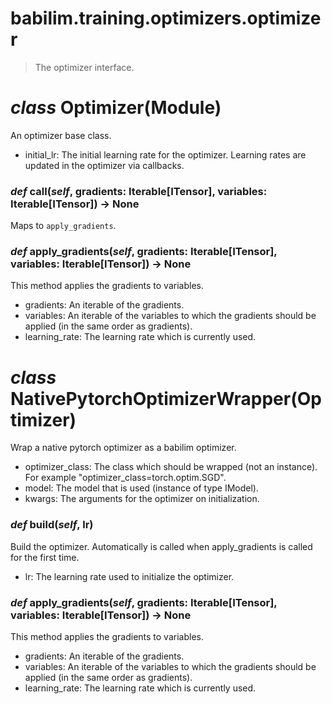 # babilim.training.optimizers.optimizer

> The optimizer interface.

# *class* **Optimizer**(Module)

An optimizer base class.

* initial_lr: The initial learning rate for the optimizer. Learning rates are updated in the optimizer via callbacks.


### *def* **call**(*self*, gradients: Iterable[ITensor], variables: Iterable[ITensor]) -> None

Maps to `apply_gradients`.


### *def* **apply_gradients**(*self*, gradients: Iterable[ITensor], variables: Iterable[ITensor]) -> None

This method applies the gradients to variables.

* gradients: An iterable of the gradients.
* variables: An iterable of the variables to which the gradients should be applied (in the same order as gradients).
* learning_rate: The learning rate which is currently used.


# *class* **NativePytorchOptimizerWrapper**(Optimizer)

Wrap a native pytorch optimizer as a babilim optimizer.

* optimizer_class: The class which should be wrapped (not an instance).
For example "optimizer_class=torch.optim.SGD".
* model: The model that is used (instance of type IModel).
* kwargs: The arguments for the optimizer on initialization.


### *def* **build**(*self*, lr)

Build the optimizer. Automatically is called when apply_gradients is called for the first time.

* lr: The learning rate used to initialize the optimizer.


### *def* **apply_gradients**(*self*, gradients: Iterable[ITensor], variables: Iterable[ITensor]) -> None

This method applies the gradients to variables.

* gradients: An iterable of the gradients.
* variables: An iterable of the variables to which the gradients should be applied (in the same order as gradients).
* learning_rate: The learning rate which is currently used.


